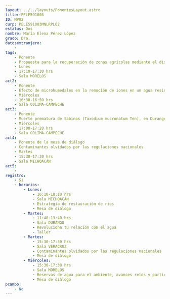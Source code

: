 ```yaml
---
layout: ../../layouts/PonentesLayout.astro
title: PELE591003
ID: MP02
curp: PELE591003MNLRPL02
estatus: Dos
nombre: María Elena Pérez López
grado: Dra.
datosextranjero:
    - 
tags:
    - Ponente
    - Propuesta para la recuperación de zonas agrícolas mediante el diseño hidrológico con línea clave en Nombre de Dios, Durango, México
    - Lunes
    - 17:10-17:30 hrs
    - Sala MORELOS
act2: 
    - Ponente
    - Efecto de microhumedales en la remoción de iones en un agua residual doméstica
    - Miércoles
    - 16:30-16:50 hrs
    - Sala COLIMA-CAMPECHE
act3: 
    - Ponente
    - Muerte prematura de Sabinos (Taxodium mucronatum Ten), en Durango, México
    - Miércoles
    - 17:00-17:20 hrs
    - Sala COLIMA-CAMPECHE
act4: 
    - Ponente de la mesa de diálogo
    - Contaminantes olvidados por las regulaciones nacionales
    - Martes
    - 15:30-17:30 hrs
    - Sala MICHOACÁN
act5: 
    - 
registro:
    - Si
    - horarios:
        - Lunes:  
            - 16:10-18:10 hrs
            - Sala MICHOACÁN
            - Estrategia de restauración de rios
            - Mesa de diálogo
        - Martes:  
            - 11:40-13:40 hrs
            - Sala DURANGO
            - Revoluciona tu relación con el agua
            - Taller
        - Martes:  
            - 15:30-17:30 hrs
            - Sala VERACRUZ
            - Contaminantes olvidados por las regulaciones nacionales
            - Mesa de diálogo
        - Miércoles:  
            - 15:30-17:30 hrs
            - Sala MORELOS
            - Reservas de agua para el ambiente, avances retos y particularidades sociohidrológicas en cuencas mexicanas
            - Mesa de diálogo
pcampo:
    - No
---
```

